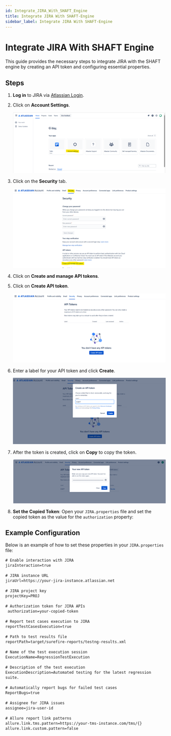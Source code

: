 ```yaml
---
id: Integrate_JIRA_With_SHAFT_Engine
title: Integrate JIRA With SHAFT-Engine
sidebar_label: Integrate JIRA With SHAFT-Engine
---
```


# Integrate JIRA With SHAFT Engine

This guide provides the necessary steps to integrate JIRA with the SHAFT engine by creating an API token and configuring essential properties.

## Steps

1. **Log in** to JIRA via [Atlassian Login](https://id.atlassian.com/login).
2. Click on **Account Settings**.

   ![Account Settings](/img/JIRA/Account_settings.png)

3. Click on the **Security** tab.

   ![Security Tab](/img/JIRA/Security_Tap.png)

4. Click on **Create and manage API tokens**.

5. Click on **Create API token**.

   ![Create and Manage API Tokens](/img/JIRA/Create_API_Token.png)

6. Enter a label for your API token and click **Create**.

   ![Create API Token](/img/JIRA/Label.png)

7. After the token is created, click on **Copy** to copy the token.

   ![Generated Token](/img/JIRA/Generate_Token.png)

8. **Set the Copied Token**: Open your `JIRA.properties` file and set the copied token as the value for the `authorization` property:


## Example Configuration

Below is an example of how to set these properties in your `JIRA.properties` file:

```properties
# Enable interaction with JIRA
jiraInteraction=true

# JIRA instance URL
jiraUrl=https://your-jira-instance.atlassian.net

# JIRA project key
projectKey=PROJ

# Authorization token for JIRA APIs
 authorization=your-copied-token

# Report test cases execution to JIRA
reportTestCasesExecution=true

# Path to test results file
reportPath=target/surefire-reports/testng-results.xml

# Name of the test execution session
ExecutionName=RegressionTestExecution

# Description of the test execution
ExecutionDescription=Automated testing for the latest regression suite.

# Automatically report bugs for failed test cases
ReportBugs=true

# Assignee for JIRA issues
assignee=jira-user-id

# Allure report link patterns
allure.link.tms.pattern=https://your-tms-instance.com/tms/{}
allure.link.custom.pattern=false
